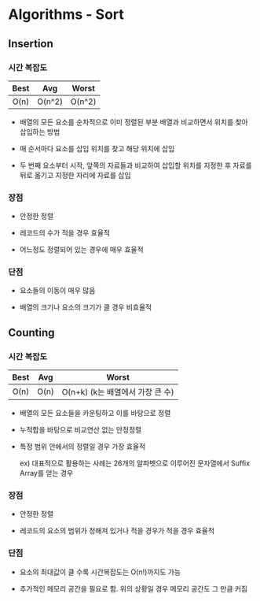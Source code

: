 # Algorithms - Sort

## Insertion

### 시간 복잡도

|Best|Avg|Worst|
|:---:|:---:|:---:|
|O(n)|O(n^2)|O(n^2)|

* 배열의 모든 요소를 순차적으로 이미 정렬된 부분 배열과 비교하면서 위치를 찾아 삽입하는 방법

* 매 순서마다 요소를 삽입 위치를 찾고 해당 위치에 삽입

* 두 번째 요소부터 시작, 앞쪽의 자료들과 비교하여 삽입할 위치를 지정한 후 자료를 뒤로 옮기고 지정한 자리에 자료를 삽입

### 장점

* 안정한 정렬

* 레코드의 수가 적을 경우 효율적

* 어느정도 정렬되어 있는 경우에 매우 효율적

### 단점

* 요소들의 이동이 매우 많음

* 배열의 크기나 요소의 크기가 클 경우 비효율적

## Counting

### 시간 복잡도

|Best|Avg|Worst|
|:---:|:---:|:---:|
|O(n)|O(n)|O(n+k) (k는 배열에서 가장 큰 수)|

* 배열의 모든 요소들을 카운팅하고 이를 바탕으로 정렬

* 누적합을 바탕으로 비교연산 없는 안정정렬

* 특정 범위 안에서의 정렬일 경우 가장 효율적

   ex) 대표적으로 활용하는 사례는 26개의 알파벳으로 이루어진 문자열에서 Suffix Array를 얻는 경우
 

### 장점

* 안정한 정렬

* 레코드의 요소의 범위가 정해져 있거나 적을 경우가 적을 경우 효율적

### 단점

* 요소의 최대값이 클 수록 시간복잡도는 O(n!)까지도 가능

* 추가적인 메모리 공간을 필요로 함. 위의 상황일 경우 메모리 공간도 그 만큼 커짐
